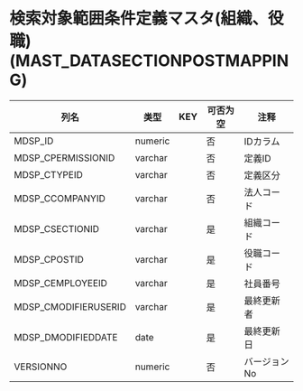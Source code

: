 # 検索対象範囲条件定義マスタ(組織、役職)(MAST_DATASECTIONPOSTMAPPING)
| 列名   | 类型   | KEY  | 可否为空 | 注释   |
| ---- | ---- | ---- | ---- | ---- |
|MDSP_ID|numeric||否|IDカラム|
|MDSP_CPERMISSIONID|varchar||否|定義ID|
|MDSP_CTYPEID|varchar||否|定義区分|
|MDSP_CCOMPANYID|varchar||否|法人コード|
|MDSP_CSECTIONID|varchar||是|組織コード|
|MDSP_CPOSTID|varchar||是|役職コード|
|MDSP_CEMPLOYEEID|varchar||是|社員番号|
|MDSP_CMODIFIERUSERID|varchar||是|最終更新者|
|MDSP_DMODIFIEDDATE|date||是|最終更新日|
|VERSIONNO|numeric||否|バージョンNo|
